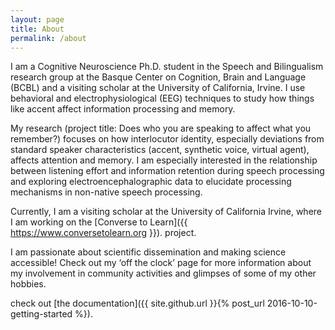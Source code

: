 ```yaml
---
layout: page
title: About
permalink: /about
---
```


I am a Cognitive Neuroscience Ph.D. student in the Speech and Bilingualism research group at the Basque Center on Cognition, Brain and Language (BCBL) and a visiting scholar at the University of California, Irvine. I use behavioral and electrophysiological (EEG) techniques to study how things like accent affect information processing and memory. 


My research (project title: Does who you are speaking to affect what you remember?) focuses on how interlocutor identity, especially deviations from standard speaker characteristics (accent, synthetic voice, virtual agent), affects attention and memory. I am especially interested in the relationship between listening effort and information retention during speech processing and exploring electroencephalographic data to elucidate processing mechanisms in non-native speech processing. 

Currently, I am a visiting scholar at the University of California Irvine, where I am working on the [Converse to Learn]({{ https://www.conversetolearn.org }}). project. 

I am passionate about scientific dissemination and making science accessible! Check out my ‘off the clock’ page for more information about my involvement in community activities and glimpses of some of my other hobbies.

check out [the documentation]({{ site.github.url }}{% post_url 2016-10-10-getting-started %}).
